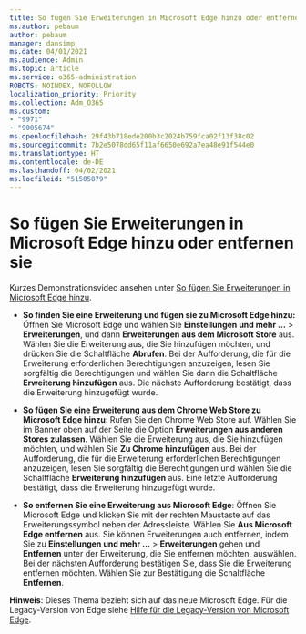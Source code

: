 ```yaml
---
title: So fügen Sie Erweiterungen in Microsoft Edge hinzu oder entfernen sie
ms.author: pebaum
author: pebaum
manager: dansimp
ms.date: 04/01/2021
ms.audience: Admin
ms.topic: article
ms.service: o365-administration
ROBOTS: NOINDEX, NOFOLLOW
localization_priority: Priority
ms.collection: Adm_O365
ms.custom:
- "9971"
- "9005674"
ms.openlocfilehash: 29f43b718ede200b3c2024b759fca02f13f38c02
ms.sourcegitcommit: 7b2e5078dd65f11af6650e692a7ea48e91f544e0
ms.translationtype: HT
ms.contentlocale: de-DE
ms.lasthandoff: 04/02/2021
ms.locfileid: "51505879"
---
```

# <a name="how-to-add-or-remove-extensions-in-microsoft-edge"></a>So fügen Sie Erweiterungen in Microsoft Edge hinzu oder entfernen sie

Kurzes Demonstrationsvideo ansehen unter [So fügen Sie Erweiterungen in Microsoft Edge hinzu](https://support.microsoft.com/help/4027935/windows-10-add-or-remove-browser-extensions).

- **So finden Sie eine Erweiterung und fügen sie zu Microsoft Edge hinzu:** Öffnen Sie Microsoft Edge und wählen Sie **Einstellungen und mehr …** > **Erweiterungen**, und dann **Erweiterungen aus dem Microsoft Store** aus. Wählen Sie die Erweiterung aus, die Sie hinzufügen möchten, und drücken Sie die Schaltfläche **Abrufen**. Bei der Aufforderung, die für die Erweiterung erforderlichen Berechtigungen anzuzeigen, lesen Sie sorgfältig die Berechtigungen und wählen Sie dann die Schaltfläche **Erweiterung hinzufügen** aus. Die nächste Aufforderung bestätigt, dass die Erweiterung hinzugefügt wurde.

- **So fügen Sie eine Erweiterung aus dem Chrome Web Store zu Microsoft Edge hinzu**: Rufen Sie den Chrome Web Store auf. Wählen Sie im Banner oben auf der Seite die Option **Erweiterungen aus anderen Stores zulassen**. Wählen Sie die Erweiterung aus, die Sie hinzufügen möchten, und wählen Sie **Zu Chrome hinzufügen** aus. Bei der Aufforderung, die für die Erweiterung erforderlichen Berechtigungen anzuzeigen, lesen Sie sorgfältig die Berechtigungen und wählen Sie die Schaltfläche **Erweiterung hinzufügen** aus. Eine letzte Aufforderung bestätigt, dass die Erweiterung hinzugefügt wurde.

- **So entfernen Sie eine Erweiterung aus Microsoft Edge**: Öffnen Sie Microsoft Edge und klicken Sie mit der rechten Maustaste auf das Erweiterungssymbol neben der Adressleiste. Wählen Sie **Aus Microsoft Edge entfernen** aus. Sie können Erweiterungen auch entfernen, indem Sie zu **Einstellungen und mehr …** > **Erweiterungen** gehen und **Entfernen** unter der Erweiterung, die Sie entfernen möchten, auswählen. Bei der nächsten Aufforderung bestätigen Sie, dass Sie die Erweiterung entfernen möchten. Wählen Sie zur Bestätigung die Schaltfläche **Entfernen**.

**Hinweis**: Dieses Thema bezieht sich auf das neue Microsoft Edge. Für die Legacy-Version von Edge siehe [Hilfe für die Legacy-Version von Microsoft Edge](https://support.microsoft.com/hub/4522743/microsoft-edge-help).